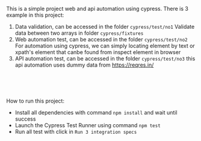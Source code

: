 This is a simple project web and api automation using cypress. There is 3 example in this project:
1. Data validation, can be accessed in the folder `cypress/test/no1`
   Validate data between two arrays in folder `cypress/fixtures`
3. Web automation test, can be accessed in the folder `cypress/test/no2`
   For automation using cypress, we can simply locating element by text or xpath's element that canbe found from inspect element in browser
5. API automation test, can be accessed in the folder `cypress/test/no3`
   this api automation uses dummy data from https://reqres.in/

<br/>
<br/>
<br/>

How to run this project:
-  Install all dependencies with command `npm install` and wait until success<br/>
-  Launch the Cypress Test Runner using command `npm test` <br/>
-  Run all test with click in `Run 3 integration specs`
